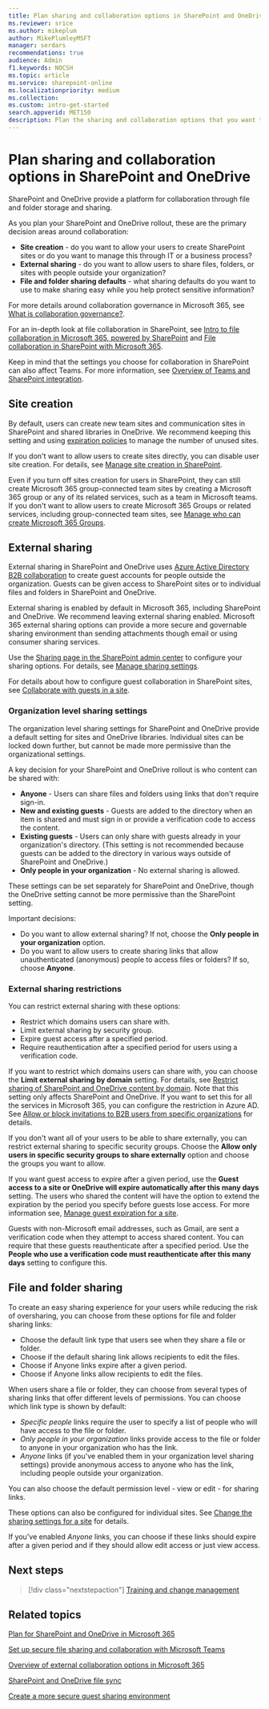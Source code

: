 ```yaml
---
title: Plan sharing and collaboration options in SharePoint and OneDrive
ms.reviewer: srice
ms.author: mikeplum
author: MikePlumleyMSFT
manager: serdars
recommendations: true
audience: Admin
f1.keywords: NOCSH
ms.topic: article
ms.service: sharepoint-online
ms.localizationpriority: medium
ms.collection:  
ms.custom: intro-get-started
search.appverid: MET150
description: Plan the sharing and collaboration options that you want to implement as part of rolling out SharePoint and OneDrive.
---
```


# Plan sharing and collaboration options in SharePoint and OneDrive

SharePoint and OneDrive provide a platform for collaboration through file and folder storage and sharing.

As you plan your SharePoint and OneDrive rollout, these are the primary decision areas around collaboration:

- **Site creation** - do you want to allow your users to create SharePoint sites or do you want to manage this through IT or a business process?
- **External sharing** - do you want to allow users to share files, folders, or sites with people outside your organization?
- **File and folder sharing defaults** - what sharing defaults do you want to use to make sharing easy while you help protect sensitive information?

For more details around collaboration governance in Microsoft 365, see [What is collaboration governance?](/microsoft-365/solutions/collaboration-governance-overview).

For an in-depth look at file collaboration in SharePoint, see [Intro to file collaboration in Microsoft 365, powered by SharePoint](/sharepoint/intro-to-file-collaboration) and [File collaboration in SharePoint with Microsoft 365](/sharepoint/deploy-file-collaboration).

Keep in mind that the settings you choose for collaboration in SharePoint can also affect Teams. For more information, see [Overview of Teams and SharePoint integration](teams-connected-sites.md).

## Site creation

By default, users can create new team sites and communication sites in SharePoint and shared libraries in OneDrive. We recommend keeping this setting and using [expiration policies](/microsoft-365/solutions/microsoft-365-groups-expiration-policy) to manage the number of unused sites.

If you don't want to allow users to create sites directly, you can disable user site creation. For details, see [Manage site creation in SharePoint](/sharepoint/manage-site-creation).

Even if you turn off sites creation for users in SharePoint, they can still create Microsoft 365 group-connected team sites by creating a Microsoft 365 group or any of its related services, such as a team in Microsoft teams. If you don't want to allow users to create Microsoft 365 Groups or related services, including group-connected team sites, see [Manage who can create Microsoft 365 Groups](/microsoft-365/solutions/manage-creation-of-groups).

## External sharing

External sharing in SharePoint and OneDrive uses [Azure Active Directory B2B collaboration](/azure/active-directory/external-identities/what-is-b2b) to create guest accounts for people outside the organization. Guests can be given access to SharePoint sites or to individual files and folders in SharePoint and OneDrive.

External sharing is enabled by default in Microsoft 365, including SharePoint and OneDrive. We recommend leaving external sharing enabled. Microsoft 365 external sharing options can provide a more secure and governable sharing environment than sending attachments though email or using consumer sharing services.

Use the <a href="https://go.microsoft.com/fwlink/?linkid=2185222" target="_blank">Sharing page in the SharePoint admin center</a> to configure your sharing options. For details, see [Manage sharing settings](/sharepoint/turn-external-sharing-on-or-off).

For details about how to configure guest collaboration in SharePoint sites, see [Collaborate with guests in a site](/microsoft-365/solutions/collaborate-in-site).

### Organization level sharing settings

The organization level sharing settings for SharePoint and OneDrive provide a default setting for sites and OneDrive libraries. Individual sites can be locked down further, but cannot be made more permissive than the organizational settings.

A key decision for your SharePoint and OneDrive rollout is who content can be shared with:

- **Anyone** - Users can share files and folders using links that don't require sign-in.
- **New and existing guests** - Guests are added to the directory when an item is shared and must sign in or provide a verification code to access the content.
- **Existing guests** - Users can only share with guests already in your organization's directory. (This setting is not recommended because guests can be added to the directory in various ways outside of SharePoint and OneDrive.)
- **Only people in your organization** - No external sharing is allowed.

These settings can be set separately for SharePoint and OneDrive, though the OneDrive setting cannot be more permissive than the SharePoint setting.

Important decisions:
- Do you want to allow external sharing? If not, choose the **Only people in your organization** option.
- Do you want to allow users to create sharing links that allow unauthenticated (anonymous) people to access files or folders? If so, choose **Anyone**.

### External sharing restrictions

You can restrict external sharing with these options:

- Restrict which domains users can share with.
- Limit external sharing by security group.
- Expire guest access after a specified period.
- Require reauthentication after a specified period for users using a verification code.

If you want to restrict which domains users can share with, you can choose the **Limit external sharing by domain** setting. For details, see [Restrict sharing of SharePoint and OneDrive content by domain](/sharepoint/restricted-domains-sharing). Note that this setting only affects SharePoint and OneDrive. If you want to set this for all the services in Microsoft 365, you can configure the restriction in Azure AD. See [Allow or block invitations to B2B users from specific organizations](/azure/active-directory/external-identities/allow-deny-list) for details.

If you don't want all of your users to be able to share externally, you can restrict external sharing to specific security groups. Choose the **Allow only users in specific security groups to share externally** option and choose the groups you want to allow.

If you want guest access to expire after a given period, use the **Guest access to a site or OneDrive will expire automatically after this many days** setting. The users who shared the content will have the option to extend the expiration by the period you specify before guests lose access. For more information see, [Manage guest expiration for a site](https://support.microsoft.com/office/25bee24f-42ad-4ee8-8402-4186eed74dea).

Guests with non-Microsoft email addresses, such as Gmail, are sent a verification code when they attempt to access shared content. You can require that these guests reauthenticate after a specified period. Use the **People who use a verification code must reauthenticate after this many days** setting to configure this.

## File and folder sharing

To create an easy sharing experience for your users while reducing the risk of oversharing, you can choose from these options for file and folder sharing links:

- Choose the default link type that users see when they share a file or folder.
- Choose if the default sharing link allows recipients to edit the files.
- Choose if Anyone links expire after a given period.
- Choose if Anyone links allow recipients to edit the files.

When users share a file or folder, they can choose from several types of sharing links that offer different levels of permissions. You can choose which link type is shown by default:
- *Specific people* links require the user to specify a list of people who will have access to the file or folder.
- *Only people in your organization* links provide access to the file or folder to anyone in your organization who has the link.
- *Anyone* links (if you've enabled them in your organization level sharing settings) provide anonymous access to anyone who has the link, including people outside your organization.

You can also choose the default permission level - view or edit - for sharing links.

These options can also be configured for individual sites. See [Change the sharing settings for a site](/sharepoint/change-external-sharing-site) for details.

If you've enabled *Anyone* links, you can choose if these links should expire after a given period and if they should allow edit access or just view access.

## Next steps

> [!div class="nextstepaction"]
> [Training and change management](training-change-management.md)

## Related topics

[Plan for SharePoint and OneDrive in Microsoft 365](plan-for-sharepoint-onedrive.md)

[Set up secure file sharing and collaboration with Microsoft Teams](/microsoft-365/solutions/setup-secure-collaboration-with-teams)

[Overview of external collaboration options in Microsoft 365](/microsoft-365/enterprise/external-guest-access)

[SharePoint and OneDrive file sync](/sharepoint/sharepoint-sync)

[Create a more secure guest sharing environment](/microsoft-365/solutions/create-secure-guest-sharing-environment)
